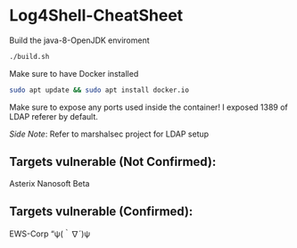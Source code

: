 # Log4Shell-CheatSheet

 Build the java-8-OpenJDK enviroment 
 ```bash 
 ./build.sh
 ``` 
Make sure to have Docker installed 
```bash
sudo apt update && sudo apt install docker.io
```
Make sure to expose any ports used inside the container! I exposed 1389 of LDAP referer by default.

_Side Note_: Refer to marshalsec project for LDAP setup 

## Targets vulnerable (Not Confirmed): 
Asterix
Nanosoft 
Beta 
## Targets vulnerable (Confirmed): 
EWS-Corp “ψ(｀∇´)ψ 
